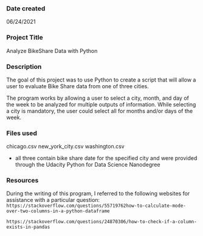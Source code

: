 ### Date created
06/24/2021

### Project Title
Analyze BikeShare Data with Python

### Description
The goal of this project was to use Python to create a script that will allow a user to evaluate Bike Share data from one of three cities.

The program works by allowing a user to select a city, month, and day of the week to be analyzed for multiple outputs of information. While selecting a city is mandatory, the user could select all for months and/or days of the week.

### Files used
chicago.csv
new_york_city.csv
washington.csv
- all three contain bike share date for the specified city and were provided through the Udacity Python for Data Science Nanodegree

### Resources

During the writing of this program, I referred to the following websites for assistance with a particular question:
`https://stackoverflow.com/questions/55719762how-to-calculate-mode-over-two-columns-in-a-python-dataframe`

`https://stackoverflow.com/questions/24870306/how-to-check-if-a-column-exists-in-pandas`

